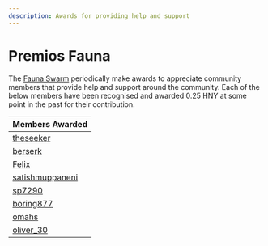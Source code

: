 ```yaml
---
description: Awards for providing help and support
---
```


# Premios Fauna

The [Fauna Swarm](../../community/swarms/fauna.md) periodically make awards to appreciate community members that provide help and support around the community. Each of the below members have been recognised and awarded 0.25 HNY at some point in the past for their contribution.

| Members Awarded                                                      |
| -------------------------------------------------------------------- |
| [theseeker](https://forum.1hive.org/u/theseeker/summary)             |
| [berserk](https://forum.1hive.org/u/berserk/summary)                 |
| [Felix](https://forum.1hive.org/u/felix/summary)                     |
| [satishmuppaneni](https://forum.1hive.org/u/satishmuppaneni/summary) |
| [sp7290](https://forum.1hive.org/u/sp7290/summary)                   |
| [boring877](https://forum.1hive.org/u/boring877/summary)             |
| [omahs](https://forum.1hive.org/u/omahs/summary)                     |
| [oliver\_30](https://forum.1hive.org/u/oliver\_30/summary)           |
